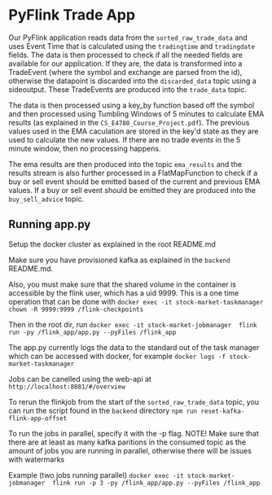 # PyFlink Trade App

Our PyFlink application reads data from the `sorted_raw_trade_data` and uses Event Time that is calculated using the
`tradingtime` and `tradingdate` fields. The data is then processed to check if all the needed fields are available
for our application. If they are, the data is transformed into a TradeEvent (where the symbol and exchange are parsed from the id),
otherwise the datapoint is discarded into the `discarded_data` topic using a sideoutput. These TradeEvents are produced into the
`trade_data` topic.

The data is then processed using a key_by function based off the symbol and then processed using Tumbling Windows of 5 minutes to calculate EMA results (as explained in the `CS_E4780_Course_Project.pdf`). The previous values used in the EMA caculation are stored
in the key'd state as they are used to calculate the new values. If there are no trade events in the 5 minute window, then no processing happens.

The ema results are then produced into the topic `ema_results` and the results stream is also further processed in a FlatMapFunction
to check if a buy or sell event should be emitted based of the current and previous EMA values. If a buy or sell event should be emitted
they are produced into the `buy_sell_advice` topic.


## Running app.py

Setup the docker cluster as explained in the root README.md

Make sure you have provisioned kafka as explained in the `backend` README.md.

Also, you must make sure that the shared volume in the container is accessible by the flink user, which has a uid 9999.
This is a one time operation that can be done with 
`docker exec -it stock-market-taskmanager chown -R 9999:9999 /flink-checkpoints`


Then in the root dir, run `docker exec -it stock-market-jobmanager  flink run -py /flink_app/app.py --pyFiles /flink_app`

The app.py currently logs the data to the standard out of the task manager which can be accessed
with docker, for example `docker logs -f stock-market-taskmanager`

Jobs can be canelled using the web-api at `http://localhost:8081/#/overview`

To rerun the flinkjob from the start of the `sorted_raw_trade_data` topic, you can run the script found in the `backend` directory
`npm run reset-kafka-flink-app-offset`

To run the jobs in parallel, specify it with the -p flag. NOTE! Make sure that
there are at least as many kafka paritions in the consumed topic as the amount of jobs
you are running in parallel, otherwise there will be issues with watermarks

Example (two jobs running parallel)
`docker exec -it stock-market-jobmanager  flink run -p 3 -py /flink_app/app.py --pyFiles /flink_app`
